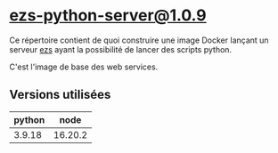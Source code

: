 # ezs-python-server@1.0.9

Ce répertoire contient de quoi construire une image Docker lançant un serveur
[ezs](https://github.com/Inist-CNRS/ezs) ayant la possibilité de lancer des
scripts python.

C'est l'image de base des web services.

## Versions utilisées

| python | node    |
| ------ | ------- |
| 3.9.18 | 16.20.2 |
